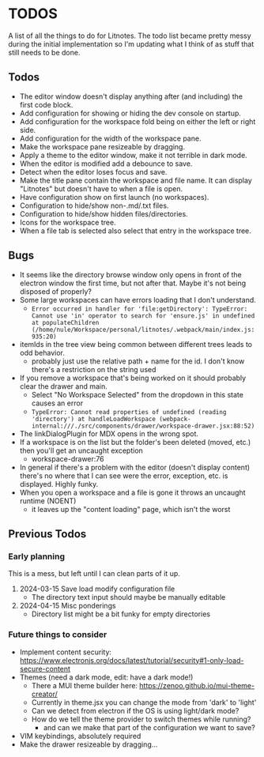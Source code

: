# TODOS

A list of all the things to do for Litnotes. The todo list became pretty messy during the initial implementation so I'm updating what I think of as stuff that still needs to be done.

## Todos

* The editor window doesn't display anything after (and including) the first code block.
* Add configuration for showing or hiding the dev console on startup.
* Add configuration for the workspace fold being on either the left or right side.
* Add configuration for the width of the workspace pane.
* Make the workspace pane resizeable by dragging.
* Apply a theme to the editor window, make it not terrible in dark mode.
* When the editor is modified add a debounce to save.
* Detect when the editor loses focus and save.
* Make the title pane contain the workspace and file name. It can display "Litnotes" but doesn't have to when a file is open.
* Have configuration show on first launch (no workspaces).
* Configuration to hide/show non-.md/.txt files.
* Configuration to hide/show hidden files/directories.
* Icons for the workspace tree.
* When a file tab is selected also select that entry in the workspace tree.

## Bugs

- It seems like the directory browse window only opens in front of the electron window the first time, but not after that. Maybe it's not being disposed of properly?
- Some large workspaces can have errors loading that I don't understand.
  - `Error occurred in handler for 'file:getDirectory': TypeError: Cannot use 'in' operator to search for 'ensure.js' in undefined at populateChildren (/home/nule/Workspace/personal/litnotes/.webpack/main/index.js:935:20)`
- itemIds in the tree view being common between different trees leads to odd behavior.
  - probably just use the relative path + name for the id. I don't know there's a restriction on the string used
- If you remove a workspace that's being worked on it should probably clear the drawer and main.
  - Select "No Workspace Selected" from the dropdown in this state causes an error
  - `TypeError: Cannot read properties of undefined (reading 'directory')
at handleLoadWorkspace (webpack-internal:///./src/components/drawer/workspace-drawer.jsx:88:52)`
- The linkDialogPlugin for MDX opens in the wrong spot.
- If a workspace is on the list but the folder's been deleted (moved, etc.) then you'll get an uncaught exception
    - workspace-drawer:76
- In general if there's a problem with the editor (doesn't display content) there's no where that I can see were the error, exception, etc. is displayed. Highly funky.
- When you open a workspace and a file is gone it throws an uncaught runtime (NOENT)
  - it leaves up the "content loading" page, which isn't the worst

## Previous Todos

### Early planning

This is a mess, but left until I can clean parts of it up.

1) 2024-03-15 Save load modify configuration file
    - The directory text input should maybe be manually editable
4) 2024-04-15 Misc ponderings
    - Directory list might be a bit funky for empty directories

### Future things to consider

- Implement content security: https://www.electronjs.org/docs/latest/tutorial/security#1-only-load-secure-content
- Themes (need a dark mode, edit: have a dark mode!)
  - There a MUI theme builder here: https://zenoo.github.io/mui-theme-creator/
  - Currently in theme.jsx you can change the mode from 'dark' to 'light'
  - Can we detect from electron if the OS is using light/dark mode?
  - How do we tell the theme provider to switch themes while running?
    - and can we make that part of the configuration we want to save?
- VIM keybindings, absolutely required
- Make the drawer resizeable by dragging...

